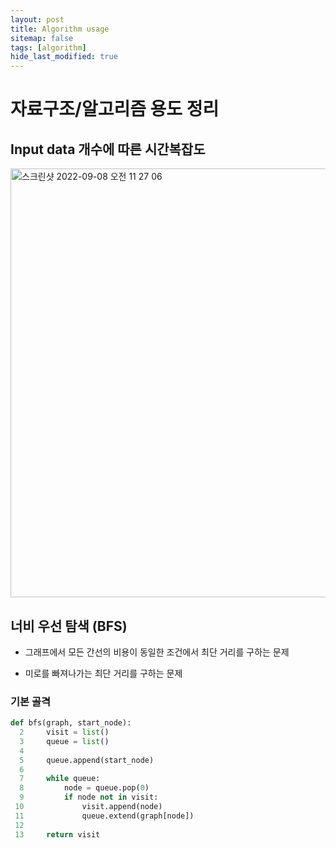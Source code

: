 ```yaml
---
layout: post
title: Algorithm usage
sitemap: false
tags: [algorithm]
hide_last_modified: true
---
```


# 자료구조/알고리즘 용도 정리

## Input data 개수에 따른 시간복잡도

<img width="686" alt="스크린샷 2022-09-08 오전 11 27 06" src="https://user-images.githubusercontent.com/88064555/189020080-c80b4127-8981-4427-b658-5a5ccd3a210e.png">


## 너비 우선 탐색 (BFS)

+ 그래프에서 모든 간선의 비용이 동일한 조건에서 최단 거리를 구하는 문제

+ 미로를 빠져나가는 최단 거리를 구하는 문제

### 기본 골격

```python
def bfs(graph, start_node):
  2     visit = list()
  3     queue = list()
  4
  5     queue.append(start_node)
  6
  7     while queue:
  8         node = queue.pop(0)
  9         if node not in visit:
 10             visit.append(node)
 11             queue.extend(graph[node])
 12
 13     return visit
 ```

 

